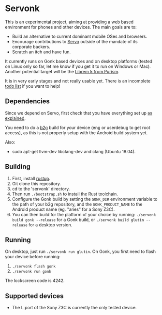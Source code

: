 # Servonk

This is an experimental project, aiming at providing a web based environment for phones and other devices. The main goals are to:
- Build an alternative to current dominant mobile OSes and browsers.
- Encourage contributions to [Servo](https://servo.org) outside of the mandate of its corporate backers.
- Scratch an itch and have fun.

It currently runs on Gonk based devices and on desktop platforms (tested on Linux only so far, let me know if you get it to run on Windows or Mac). Another potential target will be the [Librem 5 from Purism](https://puri.sm/shop/librem-5/).

It is in very early stages and not really usable yet. There is an incomplete [todo list](todo.md) if you want to help!

## Dependencies

Since we depend on Servo, first check that you have everything set up [as explained](https://github.com/servo/servo/blob/master/README.md#setting-up-your-environment).

You need to do a [b2g](https://github.com/mozilla-b2g/B2G) build for your device (eng or userdebug to get root access), as this is not properly setup with the Android build system yet.

Also:
- sudo apt-get llvm-dev libclang-dev and clang (Ubuntu 18.04).

## Building

1) First, install [rustup](https://rustup.rs/).
2) Git clone this repository.
3) cd to the 'servonk' directory.
4) Then run `./bootstrap.sh` to install the Rust toolchain. 
5) Configure the Gonk build by setting the `GONK_DIR` environment variable to the path of your b2g repository, and the `GONK_PRODUCT_NAME` to the Android product name (eg. "aries" for a Sony Z3C).
6) You can then build for the platform of your choice by running:
`./servonk build gonk --release` for a Gonk build, or `./servonk build glutin --release` for a desktop version.

## Running

On desktop, just run `./servonk run glutin`. On Gonk, you first need to flash your device before running:
1. `./servonk flash gonk`
2. `./servonk run gonk`

The lockscreen code is 4242.

## Supported devices

- The L port of the Sony Z3C is currently the only tested device.
